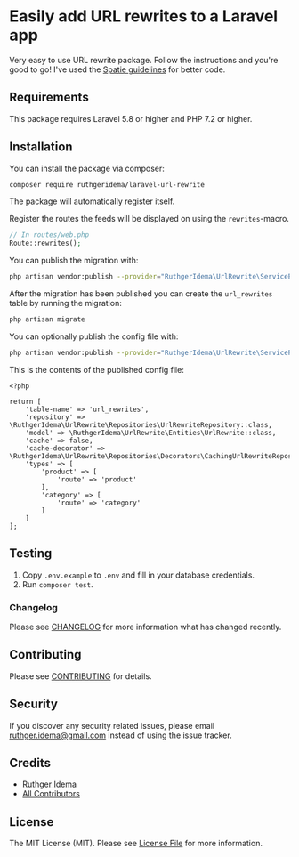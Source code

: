 # Easily add URL rewrites to a Laravel app

Very easy to use URL rewrite package. Follow the instructions and you're good to go!
I've used the [Spatie guidelines](https://guidelines.spatie.be/code-style/laravel-php) for better code.

## Requirements

This package requires Laravel 5.8 or higher and PHP 7.2 or higher. 


## Installation

You can install the package via composer:

``` bash
composer require ruthgeridema/laravel-url-rewrite
```

The package will automatically register itself.

Register the routes the feeds will be displayed on using the `rewrites`-macro.

```php
// In routes/web.php
Route::rewrites();
```

You can publish the migration with:

```bash
php artisan vendor:publish --provider="RuthgerIdema\UrlRewrite\ServiceProvider" --tag="migrations"
```

After the migration has been published you can create the `url_rewrites` table by running the migration:

```bash
php artisan migrate
```

You can optionally publish the config file with:

```bash
php artisan vendor:publish --provider="RuthgerIdema\UrlRewrite\ServiceProvider" --tag="config"
```

This is the contents of the published config file:

```
<?php

return [
    'table-name' => 'url_rewrites',
    'repository' => \RuthgerIdema\UrlRewrite\Repositories\UrlRewriteRepository::class,
    'model' => \RuthgerIdema\UrlRewrite\Entities\UrlRewrite::class,
    'cache' => false,
    'cache-decorator' => \RuthgerIdema\UrlRewrite\Repositories\Decorators\CachingUrlRewriteRepository::class,
    'types' => [
        'product' => [
            'route' => 'product'
        ],
        'category' => [
            'route' => 'category'
        ]
    ]
];
```

## Testing

1. Copy `.env.example` to `.env` and fill in your database credentials.
2. Run `composer test`.

### Changelog

Please see [CHANGELOG](CHANGELOG.md) for more information what has changed recently.

## Contributing

Please see [CONTRIBUTING](CONTRIBUTING.md) for details.

## Security

If you discover any security related issues, please email ruthger.idema@gmail.com instead of using the issue tracker.


## Credits

- [Ruthger Idema](https://github.com/ruthgeridema)
- [All Contributors](../../contributors)

## License

The MIT License (MIT). Please see [License File](LICENSE.md) for more information.


